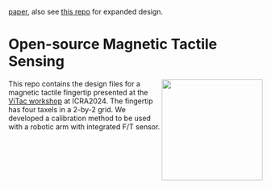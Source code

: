 [paper](https://arxiv.org/abs/2405.18582), also see [this repo](https://github.com/LowiekVDS/masters-thesis) for expanded design.

# Open-source Magnetic Tactile Sensing

<img align="right" width="200" src="https://github.com/LowiekVDS/Open-source-Magnetic-Tactile-Sensor/blob/main/img/collapsed.png">

This repo contains the design files for a magnetic tactile fingertip presented at the [ViTac workshop](https://shanluo.github.io/ViTacWorkshops/) at ICRA2024.
The fingertip has four taxels in a 2-by-2 grid. We developed a calibration method to be used with a robotic arm with integrated F/T sensor.
